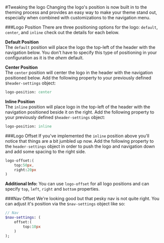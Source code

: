 #Tweaking the logo
Changing the logo's position is now built in to the theming process and provides an easy way to make your theme stand out, especially when combined with customizations to the navigation menu.

###Logo Position
There are three positioning options for the logo: `default`, `center`, and `inline` check out the details for each below.

**Default Position**  
The `default` position will place the logo the top-left of the header with the navigation below. You don't have to specify this type of positioning in your configuration as it is the *ahem* default.

**Center Position**  
The `center` position will center the logo in the header with the navigation positioned below. Add the following property to your previously defined `$header-settings` object:

```sass
logo-position: center
```

**Inline Position**  
The `inline` position will place logo in the top-left of the header with the navigation positioned beside it on the right. Add the following property to your previously defined `$header-settings` object:

```sass
logo-position: inline
```

###Logo Offset
If you've implemented the `inline` position above you'll notice that things are a bit jumbled up now. Add the following property to the `header-settings` object in order to push the logo and navigation down and add some spacing to the right side.

```sass
logo-offset:(
    top:50px,
    right:20px
)
```

**Additional Info:** You can use `logo-offset` for all logo positions and can specify `top`, `left`, `right` and `bottom` properties.

###Nav Offset
We're looking good but that pesky nav is not quite right. You can adjust it's position via the `$nav-settings` object like so:

```sass
// Nav
$nav-settings: (
    offset:(
        top:10px
    )
);
```
